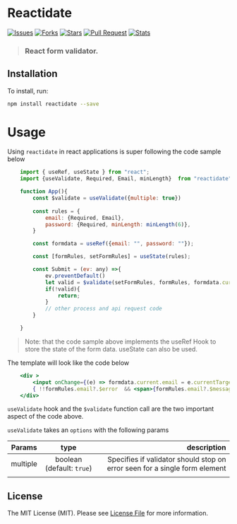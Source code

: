 # Reactidate

[![Issues](	https://img.shields.io/github/issues/samuelhenshaw2020/reactidate)](https://github.com/samuelhenshaw2020/reactidate/issues)
[![Forks](	https://img.shields.io/github/forks/samuelhenshaw2020/reactidate)](https://github.com/samuelhenshaw2020/reactidate/network/members)
[![Stars](	https://img.shields.io/github/stars/samuelhenshaw2020/reactidate)](https://github.com/samuelhenshaw2020/reactidate/stargazers)
[![Pull Request](https://img.shields.io/github/issues-pr/samuelhenshaw2020/reactidate)](https://github.com/samuelhenshaw2020/reactidate/stargazers)
[![Stats](https://img.shields.io/github/watchers/samuelhenshaw2020/reactidate)](https://github.com/samuelhenshaw2020/reactidate/stargazers)

> ### React form validator.



<!-- ![](https://github.com/samuelhenshaw2020/reactidate/blob/main/.images/interswitch.png?raw=true)

![](https://github.com/samuelhenshaw2020/reactidate/blob/main/.images/vue-interswitch.png?raw=true) -->

## Installation
To install, run:
```bash
npm install reactidate --save
```

# Usage
Using `reactidate` in react applications is super following the code sample below

```jsx
    import { useRef, useState } from "react";
    import {useValidate, Required, Email, minLength}  from "reactidate";

    function App(){
        const $validate = useValidate({multiple: true})
  
        const rules = { 
            email: {Required, Email},
            password: {Required, minLength: minLength(6)},
        }

        const formdata = useRef({email: "", password: ""});

        const [formRules, setFormRules] = useState(rules);

        const Submit = (ev: any) =>{
            ev.preventDefault()
            let valid = $validate(setFormRules, formRules, formdata.current);
            if(!valid){
                return;
            }
            // other process and api request code
        }

    }
```

> Note: that the code sample above implements the useRef Hook to store the state of the form data. useState can also be used.

The template will look like the code below

```jsx
    <div >
        <input onChange={(e) => formdata.current.email = e.currentTarget.value} type="email" className={formRules.email?.$error ? 'red': ''}  />
        { !!formRules.email?.$error  && <span>{formRules.email?.$message}</span> }
    </div>
```

`useValidate` hook and the `$validate` function call are the two important aspect of the code above.

`useValidate` takes an `options` with the following params

| Params | type | description | 
|--------|:----:|--------:|
| multiple | boolean (default: `true`) | Specifies if validator should stop on error seen for a single form element |
|  |  |  |



 ## License 
The MIT License (MIT). Please see [License File](LICENSE.md) for more information.